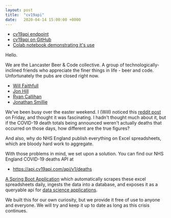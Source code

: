 ```yaml
---
layout: post
title:  "cv19api"
date:   2020-04-14 15:00:00 +0000
---
```

* [cv19api endpoint](https://api.cv19api.com/api/v1/deaths)
* [cv19api on GitHub](https://github.com/lbandc/cv19api)
* [Colab notebook demonstrating it's use](https://colab.research.google.com/drive/1SFKsljWqc2IR5xV1vBzdRu6HFr-Kr1OK#scrollTo=3Ue5Yjg-EppX)

Hello.

We are the Lancaster Beer & Code collective. A group of technologically-inclined friends who appreciate the finer things in life - beer and code. Unfortunately the pubs are closed right now.

* [Will Faithfull](https://www.linkedin.com/in/will-faithfull/)
* [Jon Hill](https://www.linkedin.com/in/jon-hill-604764/)
* [Ryan Callihan](https://www.linkedin.com/in/ryan-callihan/)
* [Jonathan Smillie](https://www.linkedin.com/in/jsmillie/)

We've been busy over the easter weekend. I (Will) noticed this [reddit post](https://www.reddit.com/r/ukpolitics/comments/fykikm/nhs_england_data_broken_down_for_deaths_by_day/) on Friday, and thought it was fascinating. I hadn't thought much about it, but if the COVID-19 death totals being announced weren't actually deaths that occurred on those days, how different are the true figures?

And also, why do NHS England publish everything on Excel spreadsheets, which are bloody hard work to aggregate.

With those problems in mind, we set upon a solution. You can find our NHS England COVID-19 deaths API at

* https://api.cv19api.com/api/v1/deaths

[A Spring Boot Application](https://github.com/lbandc/cv19api) which automatically scrapes these excel spreadsheets daily, ingests the data into a database, and exposes it as a queryable api for [data science applications](https://colab.research.google.com/drive/1SFKsljWqc2IR5xV1vBzdRu6HFr-Kr1OK#scrollTo=3Ue5Yjg-EppX).

We built this for our own curiosity, but we provide it free of use to anyone and everyone. We will try and keep it up to date as long as this crisis continues.